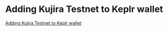 # Adding Kujira Testnet to Keplr wallet

[Adding Kujira Testnet to Keplr wallet](https://www.synergynodes.com/images/kujira-testnet-keplr/Kujira-Testnet-Keplr-01.png)
